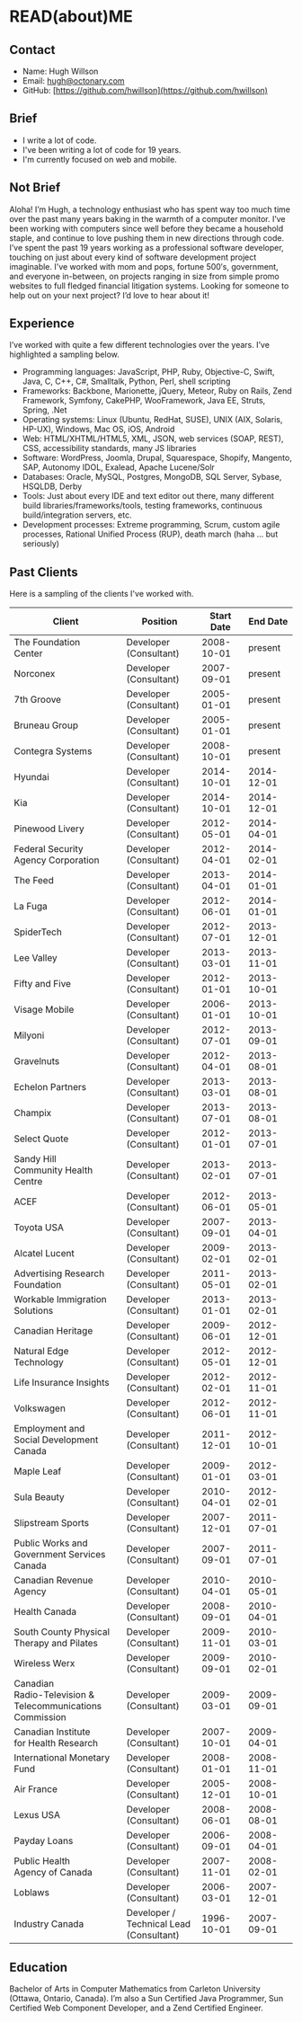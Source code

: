 # READ(about)ME

## Contact

- Name: Hugh Willson
- Email: hugh@octonary.com
- GitHub: [https://github.com/hwillson](https://github.com/hwillson)

## Brief

- I write a lot of code.
- I've been writing a lot of code for 19 years.
- I'm currently focused on web and mobile.

## Not Brief

Aloha! I’m Hugh, a technology enthusiast who has spent way too much time over the past many years baking in the warmth of a computer monitor. I’ve been working with computers since well before they became a household staple, and continue to love pushing them in new directions through code. I’ve spent the past 19 years working as a professional software developer, touching on just about every kind of software development project imaginable. I've worked with mom and pops, fortune 500′s, government, and everyone in-between, on projects
ranging in size from simple promo websites to full fledged financial litigation systems. Looking for someone to help out on your next project? I’d love to hear about it!

## Experience

I’ve worked with quite a few different technologies over the years. I’ve highlighted a sampling below.

- Programming languages: JavaScript, PHP, Ruby, Objective-C, Swift, Java, C, C++, C#, Smalltalk, Python, Perl, shell scripting
- Frameworks: Backbone, Marionette, jQuery, Meteor, Ruby on Rails, Zend Framework, Symfony, CakePHP, WooFramework, Java EE, Struts, Spring, .Net
- Operating systems: Linux (Ubuntu, RedHat, SUSE), UNIX (AIX, Solaris, HP-UX), Windows, Mac OS, iOS, Android
- Web: HTML/XHTML/HTML5, XML, JSON, web services (SOAP, REST), CSS, accessibility standards, many JS libraries
- Software: WordPress, Joomla, Drupal, Squarespace, Shopify, Mangento, SAP, Autonomy IDOL, Exalead, Apache Lucene/Solr
- Databases: Oracle, MySQL, Postgres, MongoDB, SQL Server, Sybase, HSQLDB, Derby
- Tools: Just about every IDE and text editor out there, many different build libraries/frameworks/tools, testing frameworks, continuous build/integration servers, etc.
- Development processes: Extreme programming, Scrum, custom agile processes, Rational Unified Process (RUP), death march (haha ... but seriously)

## Past Clients

Here is a sampling of the clients I've worked with.

Client | Position | Start Date | End Date
--- | --- | --- | ---
The Foundation <br>Center	| Developer (Consultant) | 	2008-10-01 | present
Norconex | Developer (Consultant) |	2007-09-01 |	present
7th Groove | Developer (Consultant) | 2005-01-01 |	present
Bruneau Group | Developer (Consultant) | 2005-01-01 |	present
Contegra Systems | Developer (Consultant) | 2008-10-01 | present
Hyundai	| Developer (Consultant) | 2014-10-01 | 2014-12-01
Kia	| Developer (Consultant) | 2014-10-01 | 2014-12-01
Pinewood Livery | Developer (Consultant) | 2012-05-01 | 2014-04-01
Federal Security <br>Agency Corporation | Developer (Consultant) | 2012-04-01 | 2014-02-01
The Feed | Developer (Consultant) | 2013-04-01 | 2014-01-01
La Fuga | Developer (Consultant) | 2012-06-01 | 2014-01-01
SpiderTech | Developer (Consultant) | 2012-07-01 | 2013-12-01
Lee Valley | Developer (Consultant) | 2013-03-01 | 2013-11-01
Fifty and Five | Developer (Consultant) | 2012-01-01 | 2013-10-01
Visage Mobile	| Developer (Consultant) | 2006-01-01 | 2013-10-01
Milyoni | Developer (Consultant) | 2012-07-01 | 2013-09-01
Gravelnuts | Developer (Consultant) | 2012-04-01 | 2013-08-01
Echelon Partners | Developer (Consultant) | 2013-03-01 | 2013-08-01
Champix | Developer (Consultant) | 2013-07-01 | 2013-08-01
Select Quote | Developer (Consultant) | 2012-01-01 | 2013-07-01
Sandy Hill <br>Community Health <br>Centre | Developer (Consultant) | 2013-02-01 | 2013-07-01
ACEF | Developer (Consultant) | 2012-06-01 | 2013-05-01
Toyota USA | Developer (Consultant) | 2007-09-01 | 2013-04-01
Alcatel Lucent | Developer (Consultant) | 2009-02-01 | 2013-02-01
Advertising Research <br>Foundation | Developer (Consultant) | 2011-05-01 | 2013-02-01
Workable Immigration <br>Solutions | Developer (Consultant) | 2013-01-01 | 2013-02-01
Canadian Heritage | Developer (Consultant) | 2009-06-01 | 2012-12-01
Natural Edge <br>Technology | Developer (Consultant) | 2012-05-01 | 2012-12-01
Life Insurance Insights | Developer (Consultant) | 2012-02-01 | 2012-11-01
Volkswagen | Developer (Consultant) | 2012-06-01 | 2012-11-01
Employment and <br>Social Development <br>Canada | Developer (Consultant) | 2011-12-01 | 2012-10-01
Maple Leaf | Developer (Consultant) | 2009-01-01 | 2012-03-01
Sula Beauty | Developer (Consultant) | 2010-04-01 | 2012-02-01
Slipstream Sports | Developer (Consultant) | 2007-12-01 | 2011-07-01
Public Works and <br>Government Services <br>Canada| Developer (Consultant) | 2007-09-01 | 2011-07-01
Canadian Revenue <br>Agency | Developer (Consultant) | 2010-04-01 | 2010-05-01
Health Canada | Developer (Consultant) | 2008-09-01 | 2010-04-01
South County Physical <br>Therapy and Pilates | Developer (Consultant) | 2009-11-01 | 2010-03-01
Wireless Werx	| Developer (Consultant) | 2009-09-01 | 2010-02-01
Canadian <br>Radio-Television & <br>Telecommunications Commission	| Developer (Consultant) | 2009-03-01 | 2009-09-01
Canadian Institute <br>for Health Research | Developer (Consultant) | 2007-10-01 | 2009-04-01
International Monetary <br>Fund	| Developer (Consultant) | 2008-01-01	| 2008-11-01
Air France | Developer (Consultant)	| 2005-12-01 | 2008-10-01
Lexus USA	| Developer (Consultant) | 2008-06-01 | 2008-08-01
Payday Loans | Developer (Consultant)	| 2006-09-01 | 2008-04-01
Public Health <br>Agency of Canada | Developer (Consultant)	| 2007-11-01 | 2008-02-01
Loblaws	| Developer (Consultant) | 2006-03-01 | 2007-12-01
Industry Canada | Developer / <br>Technical Lead<br> (Consultant) | 1996-10-01 | 2007-09-01

## Education

Bachelor of Arts in Computer Mathematics from Carleton University (Ottawa,
Ontario, Canada). I’m also a Sun Certified Java Programmer, Sun Certified Web
Component Developer, and a Zend Certified Engineer.

